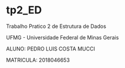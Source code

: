 # tp2_ED

Trabalho Pratico 2 de Estrutura de Dados

UFMG - Universidade Federal de Minas Gerais

ALUNO: PEDRO LUIS COSTA MUCCI

MATRICULA: 2018046653
